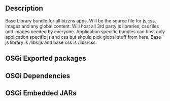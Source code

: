 

## Description
Base Library bundle for all bizzns apps. Will be the source file for js,css, images and any global content.
Will host all 3rd party js libraries, css files and images needed by everyone.
Application specific bundles can host only application specific js and css but should pick global stuff from here.
Base js library is /libs/js and base css is /libs/css



## OSGi Exported packages

## OSGi Dependencies

## OSGi Embedded JARs
